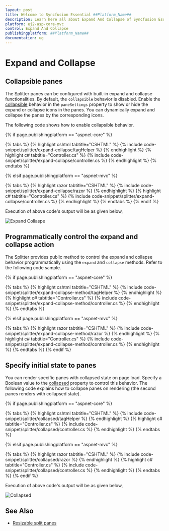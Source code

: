 ```yaml
---
layout: post
title: Welcome to Syncfusion Essential ##Platform_Name##
description: Learn here all about Expand And Collapse of Syncfusion Essential ##Platform_Name## widgets based on HTML5 and jQuery.
platform: ej2-asp-core-mvc
control: Expand And Collapse
publishingplatform: ##Platform_Name##
documentation: ug
---
```



# Expand and Collapse

## Collapsible panes

The Splitter panes can be configured with built-in expand and collapse functionalities. By default, the `collapsible` behavior is disabled. Enable the [collapsible](https://help.syncfusion.com/cr/aspnetcore-js2/Syncfusion.EJ2.Layouts.Splitter.html#Syncfusion_EJ2_Layouts_Splitter_PaneSettings) behavior in the `paneSettings` property to show or hide the expand or collapse icons in the panes. You can dynamically expand and collapse the panes by the corresponding icons.

The following code shows how to enable collapsible behavior.

{% if page.publishingplatform == "aspnet-core" %}

{% tabs %}
{% highlight cshtml tabtitle="CSHTML" %}
{% include code-snippet/splitter/expand-collapse/tagHelper %}
{% endhighlight %}
{% highlight c# tabtitle="Controller.cs" %}
{% include code-snippet/splitter/expand-collapse/controller.cs %}
{% endhighlight %}
{% endtabs %}

{% elsif page.publishingplatform == "aspnet-mvc" %}

{% tabs %}
{% highlight razor tabtitle="CSHTML" %}
{% include code-snippet/splitter/expand-collapse/razor %}
{% endhighlight %}
{% highlight c# tabtitle="Controller.cs" %}
{% include code-snippet/splitter/expand-collapse/controller.cs %}
{% endhighlight %}
{% endtabs %}
{% endif %}



Execution of above code's output will be as given below,

![Expand Collaspe](./images/expand-collapse.png)

## Programmatically control the expand and collapse action

The Splitter provides public method to control the expand and collapse behavior programmatically using the `expand` and `collapse` methods. Refer to the following code sample.

{% if page.publishingplatform == "aspnet-core" %}

{% tabs %}
{% highlight cshtml tabtitle="CSHTML" %}
{% include code-snippet/splitter/expand-collapse-method/tagHelper %}
{% endhighlight %}
{% highlight c# tabtitle="Controller.cs" %}
{% include code-snippet/splitter/expand-collapse-method/controller.cs %}
{% endhighlight %}
{% endtabs %}

{% elsif page.publishingplatform == "aspnet-mvc" %}

{% tabs %}
{% highlight razor tabtitle="CSHTML" %}
{% include code-snippet/splitter/expand-collapse-method/razor %}
{% endhighlight %}
{% highlight c# tabtitle="Controller.cs" %}
{% include code-snippet/splitter/expand-collapse-method/controller.cs %}
{% endhighlight %}
{% endtabs %}
{% endif %}



## Specify initial state to panes

You can render specific panes with collapsed state on page load. Specify a Boolean value to the [collapsed](https://help.syncfusion.com/cr/aspnetcore-js2/Syncfusion.EJ2.Layouts.Splitter.html#Syncfusion_EJ2_Layouts_Splitter_PaneSettings) property to control this behavior. The following code explains how to collapse panes on rendering (the second panes renders with collapsed state).

{% if page.publishingplatform == "aspnet-core" %}

{% tabs %}
{% highlight cshtml tabtitle="CSHTML" %}
{% include code-snippet/splitter/collapsed/tagHelper %}
{% endhighlight %}
{% highlight c# tabtitle="Controller.cs" %}
{% include code-snippet/splitter/collapsed/controller.cs %}
{% endhighlight %}
{% endtabs %}

{% elsif page.publishingplatform == "aspnet-mvc" %}

{% tabs %}
{% highlight razor tabtitle="CSHTML" %}
{% include code-snippet/splitter/collapsed/razor %}
{% endhighlight %}
{% highlight c# tabtitle="Controller.cs" %}
{% include code-snippet/splitter/collapsed/controller.cs %}
{% endhighlight %}
{% endtabs %}
{% endif %}



Execution of above code's output will be as given below,

![Collapsed](./images/collapsed.png)

## See Also

* [Resizable split panes](./resizing)